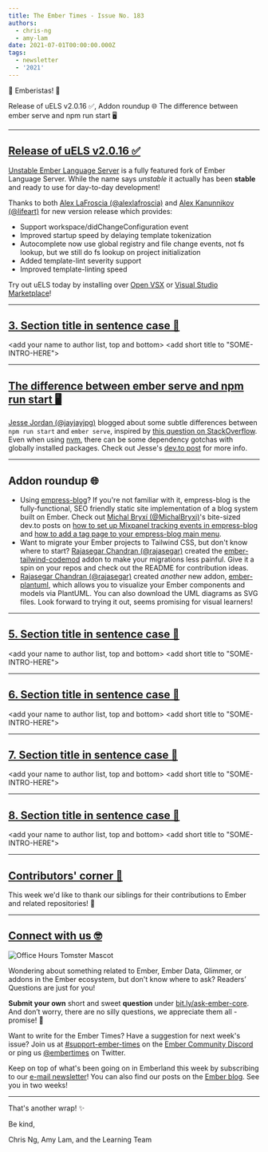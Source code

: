 ```yaml
---
title: The Ember Times - Issue No. 183
authors:
  - chris-ng
  - amy-lam
date: 2021-07-01T00:00:00.000Z
tags:
  - newsletter
  - '2021'
---
```


👋 Emberistas! 🐹

Release of uELS v2.0.16 ✅,
Addon roundup 🌐
The difference between ember serve and npm run start 🖥

---

## [Release of uELS v2.0.16 ✅](https://discord.com/channels/480462759797063690/480499624663056390/845766724040523786)

[Unstable Ember Language Server](https://marketplace.visualstudio.com/items?itemName=lifeart.vscode-ember-unstable) is a fully featured fork of Ember Language Server. While the name says _unstable_ it actually has been **stable** and ready to use for day-to-day development!

Thanks to both [Alex LaFroscia (@alexlafroscia)](https://github.com/alexlafroscia) and [Alex Kanunnikov (@lifeart)](https://github.com/lifeart) for new version release which provides:

* Support workspace/didChangeConfiguration event
* Improved startup speed by delaying template tokenization
* Autocomplete now use global registry and file change events, not fs lookup, but we still do fs lookup on project initialization
* Added template-lint severity support
* Improved template-linting speed

Try out uELS today by installing over [Open VSX](https://open-vsx.org/extension/lifeart/vscode-ember-unstable) or [Visual Studio Marketplace](https://marketplace.visualstudio.com/items?itemName=lifeart.vscode-ember-unstable)!

---

## [3. Section title in sentence case 🐹](section-url)

<change section title emoji>
<consider adding some bold to your paragraph>
<add the contributor in the post in format "FirstName LastName (@githubUserName)" linked to their GitHub account>
<please include link to external article/repo/etc in paragraph / body text, not just header title above>

<add your name to author list, top and bottom>
<add short title to "SOME-INTRO-HERE">

---

## [The difference between ember serve and npm run start 🖥](https://dev.to/jayjayjpg/the-difference-between-ember-serve-and-npm-run-start-2m5p)

[Jesse Jordan (@jayjayjpg)](https://github.com/jayjayjpg) blogged about some subtle differences between `npm run start` and `ember serve`, inspired by [this question on StackOverflow](https://stackoverflow.com/questions/63340251/is-there-a-difference-between-ember-serve-and-npm-start). Even when using [nvm](https://github.com/nvm-sh/nvm), there can be some dependency gotchas with globally installed packages. Check out Jesse's [dev.to post](https://dev.to/jayjayjpg/the-difference-between-ember-serve-and-npm-run-start-2m5p) for more info.

---

## Addon roundup 🌐

* Using [empress-blog](https://github.com/empress/empress-blog)? If you're not familiar with it, empress-blog is the fully-functional, SEO friendly static site implementation of a blog system built on Ember. Check out [Michal Bryxí (@MichalBryxi)](https://github.com/MichalBryxi)'s bite-sized dev.to posts on [how to set up Mixpanel tracking events in empress-blog](https://dev.to/michalbryxi/mixpanel-empress-blog-5fd2) and [how to add a tag page to your empress-blog main menu](https://dev.to/michalbryxi/tag-page-in-main-menu-for-empress-blog-31b9).
* Want to migrate your Ember projects to Tailwind CSS, but don't know where to start? [Rajasegar Chandran (@rajasegar)](https://github.com/rajasegar) created the [ember-tailwind-codemod](https://github.com/rajasegar/ember-tailwind-codemod) addon to make your migrations less painful. Give it a spin on your repos and check out the README for contribution ideas.
* [Rajasegar Chandran (@rajasegar)](https://github.com/rajasegar) created *another* new addon, [ember-plantuml](https://github.com/rajasegar/ember-plantuml), which allows you to visualize your Ember components and models via PlantUML. You can also download the UML diagrams as SVG files. Look forward to trying it out, seems promising for visual learners!

---

## [5. Section title in sentence case 🐹](section-url)

<change section title emoji>
<consider adding some bold to your paragraph>
<add the contributor in the post in format "FirstName LastName (@githubUserName)" linked to their GitHub account>
<please include link to external article/repo/etc in paragraph / body text, not just header title above>

<add your name to author list, top and bottom>
<add short title to "SOME-INTRO-HERE">

---

## [6. Section title in sentence case 🐹](section-url)

<change section title emoji>
<consider adding some bold to your paragraph>
<add the contributor in the post in format "FirstName LastName (@githubUserName)" linked to their GitHub account>
<please include link to external article/repo/etc in paragraph / body text, not just header title above>

<add your name to author list, top and bottom>
<add short title to "SOME-INTRO-HERE">

---

## [7. Section title in sentence case 🐹](section-url)

<change section title emoji>
<consider adding some bold to your paragraph>
<add the contributor in the post in format "FirstName LastName (@githubUserName)" linked to their GitHub account>
<please include link to external article/repo/etc in paragraph / body text, not just header title above>

<add your name to author list, top and bottom>
<add short title to "SOME-INTRO-HERE">

---

## [8. Section title in sentence case 🐹](section-url)

<change section title emoji>
<consider adding some bold to your paragraph>
<add the contributor in the post in format "FirstName LastName (@githubUserName)" linked to their GitHub account>
<please include link to external article/repo/etc in paragraph / body text, not just header title above>

<add your name to author list, top and bottom>
<add short title to "SOME-INTRO-HERE">

---

## [Contributors' corner 👏](https://guides.emberjs.com/release/contributing/repositories/)

<p>This week we'd like to thank our siblings for their contributions to Ember and related repositories! 💖</p>

---

## [Connect with us 🤓](https://docs.google.com/forms/d/e/1FAIpQLScqu7Lw_9cIkRtAiXKitgkAo4xX_pV1pdCfMJgIr6Py1V-9Og/viewform)

<div class="blog-row">
  <img class="float-right small transparent padded" alt="Office Hours Tomster Mascot" title="Readers' Questions" src="/images/tomsters/officehours.png" />

  <p>Wondering about something related to Ember, Ember Data, Glimmer, or addons in the Ember ecosystem, but don't know where to ask? Readers’ Questions are just for you!</p>

  <p><strong>Submit your own</strong> short and sweet <strong>question</strong> under <a href="https://bit.ly/ask-ember-core" target="rq">bit.ly/ask-ember-core</a>. And don’t worry, there are no silly questions, we appreciate them all - promise! 🤞</p>

  <p>Want to write for the Ember Times? Have a suggestion for next week's issue? Join us at <a href="https://discordapp.com/channels/480462759797063690/485450546887786506">#support-ember-times</a> on the <a href="https://discord.gg/emberjs">Ember Community Discord</a> or ping us <a href="https://twitter.com/embertimes">@embertimes</a> on Twitter.</p>

  <p>Keep on top of what's been going on in Emberland this week by subscribing to our <a href="https://embertimes.substack.com/">e-mail newsletter</a>! You can also find our posts on the <a href="https://blog.emberjs.com/tag/newsletter">Ember blog</a>. See you in two weeks!</p>
</div>

---

That's another wrap! ✨

Be kind,

Chris Ng, Amy Lam, and the Learning Team
